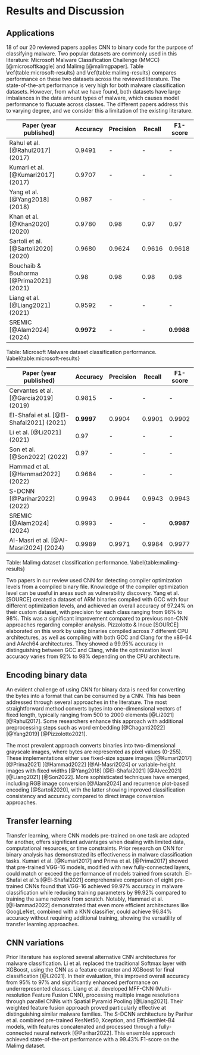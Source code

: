 # Results and Discussion

## Applications

18 of our 20 reviewed papers applies CNN to binary code for the purpose of classifying malware. Two popular datasets are commonly used in this literature: Microsoft Malware Classification Challenge (MMCC) [@microsoftkaggle] and Malimg [@malimgpaper]. Table \ref{table:microsoft-results} and \ref{table:malimg-results} compares performance on these two datasets across the reviewed literature. The state-of-the-art performance is very high for both malware classification datasets. However, from what we have found, both datasets have large imbalances in the data amount types of malware, which causes model performance to flucuate across classes. The different papers address this to varying degree, and we consider this a limitation of the existing literature.

| Paper (year published)                  | Accuracy   | Precision | Recall | F1-score   |
| --------------------------------------- | ---------- | --------- | ------ | ---------- |
| Rahul et al. [@Rahul2017] (2017)        | 0.9491     | -         | -      | -          |
| Kumari et al. [@Kumari2017] (2017)      | 0.9707     | -         | -      | -          |
| Yang et al. [@Yang2018] (2018)          | 0.987      | -         | -      | -          |
| Khan et al. [@Khan2020] (2020)          | 0.9780     | 0.98      | 0.97   | 0.97       |
| Sartoli et al. [@Sartoli2020] (2020)    | 0.9680     | 0.9624    | 0.9616 | 0.9618     |
| Bouchaib & Bouhorma [@Prima2021] (2021) | 0.98       | 0.98      | 0.98   | 0.98       |
| Liang et al. [@Liang2021] (2021)        | 0.9592     | -         | -      | -          |
| SREMIC [@Alam2024] (2024)               | **0.9972** | -         | -      | **0.9988** |

Table: Microsoft Malware dataset classification performance. \label{table:microsoft-results}

| Paper (year published)                   | Accuracy   | Precision | Recall | F1-score   |
| ---------------------------------------- | ---------- | --------- | ------ | ---------- |
| Cervantes et al. [@Garcia2019] (2019)    | 0.9815     | -         | -      | -          |
| El-Shafai et al. [@El-Shafai2021] (2021) | **0.9997** | 0.9904    | 0.9901 | 0.9902     |
| Li et al. [@Li2021] (2021)               | 0.97       | -         | -      | -          |
| Son et al. [@Son2022] (2022)             | 0.97       | -         | -      | -          |
| Hammad et al. [@Hammad2022] (2022)       | 0.9684     | -         | -      | -          |
| S-DCNN [@Parihar2022] (2022)             | 0.9943     | 0.9944    | 0.9943 | 0.9943     |
| SREMIC [@Alam2024] (2024)                | 0.9993     | -         | -      | **0.9987** |
| Al-Masri et al. [@Al-Masri2024] (2024)   | 0.9989     | 0.9971    | 0.9984 | 0.9977     |

Table: Malimg dataset classification performance. \label{table:malimg-results}

Two papers in our review used CNN for detecting compiler optimization levels from a compiled binary file. Knowledge of the compiler optimization level can be useful in areas such as vulnerability discovery. Yang et al. [SOURCE] created a dataset of ARM binaries compiled with GCC with four different optimization levels, and achieved an overall accuracy of 97.24% on their custom dataset, with precision for each class ranging from 96% to 98%. This was a significant improvement compared to previous non-CNN approaches regarding compiler analysis. Pizzolotto & Inoue [SOURCE] elaborated on this work by using binaries compiled across 7 different CPU architectures, as well as compiling with both GCC and Clang for the x86-64 and AArch64 architectures. They showed a 99.95% accuracy in distinguishing between GCC and Clang, while the optimization level accuracy varies from 92% to 98% depending on the CPU architecture.

## Encoding binary data

An evident challenge of using CNN for binary data is need for converting the bytes into a format that can be consumed by a CNN. This has been addressed through several approaches in the literature. The most straightforward method converts bytes into one-dimensional vectors of fixed length, typically ranging from 500 to 2000 elements [@Li2021] [@Rahul2017]. Some researchers enhance this approach with additional preprocessing steps such as word embedding [@Chaganti2022] [@Yang2019] [@Pizzolotto2021].

The most prevalent approach converts binaries into two-dimensional grayscale images, where bytes are represented as pixel values (0-255). These implementations either use fixed-size square images [@Kumari2017] [@Prima2021] [@Hammad2022] [@Al-Masri2024] or variable-height images with fixed widths [@Yang2018] [@El-Shafai2021] [@Alvee2021] [@Liang2021] [@Son2022]. More sophisticated techniques have emerged, including RGB image conversion [@Alam2024] and recurrence plot-based encoding [@Sartoli2020], with the latter showing improved classification consistency and accuracy compared to direct image conversion approaches.

## Transfer learning

Transfer learning, where CNN models pre-trained on one task are adapted for another, offers significant advantages when dealing with limited data, computational resources, or time constraints. Prior research on CNN for binary analysis has demonstrated its effectiveness in malware classification tasks. Kumari et al. [@Kumari2017] and Prima et al. [@Prima2017] showed that pre-trained VGG-16 models, modified with new fully-connected layers, could match or exceed the performance of models trained from scratch. El-Shafai et al.'s [@El-Shafai2021] comprehensive comparison of eight pre-trained CNNs found that VGG-16 achieved 99.97% accuracy in malware classification while reducing training parameters by 99.92% compared to training the same network from scratch. Notably, Hammad et al. [@Hammad2022] demonstrated that even more efficient architectures like GoogLeNet, combined with a KNN classifier, could achieve 96.84% accuracy without requiring additional training, showing the versatility of transfer learning approaches.

## CNN variations

Prior literature has explored several alternative CNN architectures for malware classification. Li et al. replaced the traditional Softmax layer with XGBoost, using the CNN as a feature extractor and XGBoost for final classification [@Li2021]. In their evaluation, this improved overall accuracy from 95% to 97% and significantly enhanced performance on underrepresented classes. Liang et al. developed MFF-CNN (Multi-resolution Feature Fusion CNN), processing multiple image resolutions through parallel CNNs with Spatial Pyramid Pooling [@Liang2021]. Their weighted feature fusion approach proved particularly effective at distinguishing similar malware families. The S-DCNN architecture by Parihar et al. combined pre-trained ResNet50, Xception, and EfficientNet-B4 models, with features concatenated and processed through a fully-connected neural network [@Parihar2022]. This ensemble approach achieved state-of-the-art performance with a 99.43% F1-score on the Malimg dataset.
